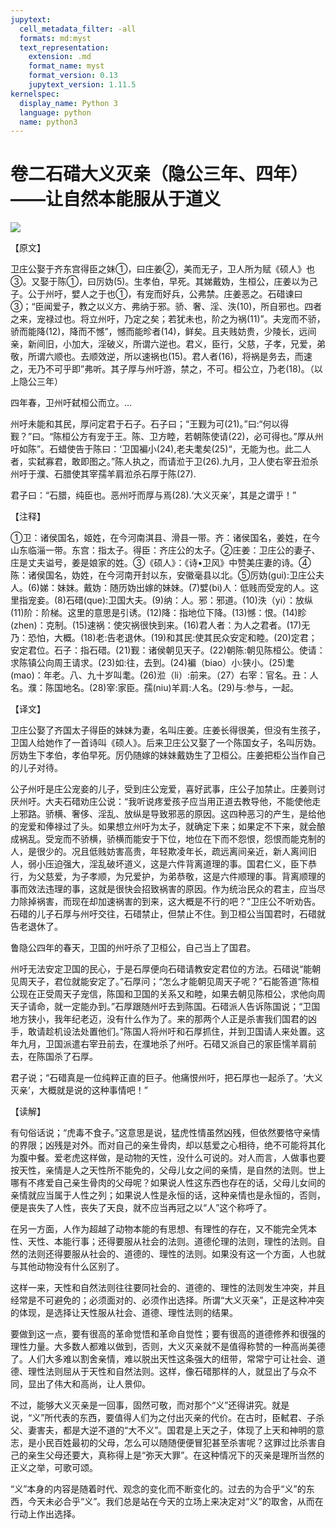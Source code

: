 ```yaml
---
jupytext:
  cell_metadata_filter: -all
  formats: md:myst
  text_representation:
    extension: .md
    format_name: myst
    format_version: 0.13
    jupytext_version: 1.11.5
kernelspec:
  display_name: Python 3
  language: python
  name: python3
---
```

# 卷二石碏大义灭亲（隐公三年、四年）——让自然本能服从于道义

![](image/cover.jpg)

【原文】

卫庄公娶于齐东宫得臣之妹①，曰庄姜②，美而无子，卫人所为赋《硕人》也③。又娶于陈①，曰厉妫(5)。生孝伯，早死。其娣戴妫，生桓公，庄姜以为己子。公于州吁，嬖人之于也①，有宠而好兵，公弗禁。庄姜恶之。石碏谏曰③；“臣闻爱子，教之以义方、弗纳于邪。骄、奢、淫、泆(10)，所自邪也。四者之来，宠禄过也。将立州吁，乃定之矣；若犹未也，阶之为祸(11)”。夫宠而不骄，骄而能降(12)，降而不憾”，憾而能昣者(14)，鲜矣。且夫贱妨贵，少陵长，远间亲，新间旧，小加大，淫破义，所谓六逆也。君义，臣行，父慈，子孝，兄爱，弟敬，所谓六顺也。去顺效逆，所以速祸也(15)。君人者(16)，将祸是务去，而速之，无乃不可乎即”弗听。其子厚与州吁游，禁之，不可。桓公立，乃老(18)。（以上隐公三年）

四年春，卫州吁弑桓公而立。…

州吁未能和其民，厚问定君于石子。石子曰；“王觐为可(21)。”曰:“何以得觐？”曰。“陈桓公方有宠于王。陈、卫方睦，若朝陈使请(22)，必可得也。”厚从州吁如陈”。石蜡使告于陈曰：‘卫国褊小(24),老夫耄矣(25)“，无能为也。此二人者，实弑寡君，敢即图之。”陈人执之，而请涖于卫(26).九月，卫人使右宰丑涖杀州吁于濮、石腊使其宰孺羊肩涖杀石厚于陈(27).

君子曰：“石腊，纯臣也。恶州吁而厚与焉(28).‘大义灭亲’，其是之谓乎！”

【注释】

①卫：诸侯国名，姬姓，在今河南淇县、滑县一带。齐：诸侯国名，姜姓，在今山东临淄一带。东宫：指太子。得臣：齐庄公的太子。②庄姜：卫庄公的妻子、庄是丈夫谥号，姜是娘家的姓。③《硕人》：《诗&#8226;卫风》中赞美庄妻的诗。④陈：诸侯国名，妫姓，在今河南开封以东，安徽毫县以北。⑤厉妫(gui):卫庄公夫人。(6)娣：妹妹。戴妫：随历妫出嫁的妹妹。(7)嬖(bi)人：低贱而受宠的人。这里指宠妾。(8)石碏(que):卫国大夫。(9)纳：人。邪：邪道。(10)泆（yi）：放纵(11)阶：阶梯。这里的意思是引诱。(12)降：指地位下降。(13)憾：恨。(14)眕(zhen)：克制。(15)速祸：使灾祸很快到来。(16)君人者：为人之君者。(17)无乃：恐怕，大概。(18)老:告老退休。(19)和其民:使其民众安定和睦。(20)定君；安定君位。石子：指石碏。(21)觐：诸侯朝见天子。(22)朝陈:朝见陈桓公。使请：求陈镇公向周王请求。(23)如:往，去到。(24)褊（biao）小:狭小。(25)耄(mao)：年老。八、九十岁叫耄。(26)涖（li）:前来。（27）右宰：官名。丑：人名。濮：陈国地名。(28)宰:家臣。孺(niu)羊肩:人名。(29)与:参与，一起。

【译文】

卫庄公娶了齐国太子得臣的妹妹为妻，名叫庄姜。庄姜长得很美，但没有生孩子，卫国人给她作了一首诗叫《硕人》。后来卫庄公又娶了一个陈国女子，名叫厉妫。厉妫生下孝伯，孝伯早死。厉仍随嫁的妹妹戴妫生了卫桓公。庄姜把柜公当作自己的儿子对待。

公子州吁是庄公宠妾的儿子，受到庄公宠爱，喜好武事，庄公子加禁止。庄姜则讨厌州吁。大夫石碏劝庄公说：“我听说疼爱孩子应当用正道去教导他，不能使他走上邪路。骄横、奢侈、淫乱、放纵是导致邪恶的原因。这四种恶习的产生，是给他的宠爱和俸禄过了头。如果想立州吁为太子，就确定下来；如果定不下来，就会酿成祸乱。受宠而不骄横，骄横而能安于下位，地位在下而不怨恨，怨恨而能克制的人，是很少的。况且低贱妨害高贵，年轻欺凌年长，疏远离间亲近，新人离间旧人，弱小压迫强大，淫乱破坏道义，这是六件背离道理的事。国君仁义，臣下恭行，为父慈爱，为子孝顺，为兄爱护，为弟恭敬，这是六件顺理的事。背离顺理的事而效法违理的事，这就是很快会招致祸害的原因。作为统治民众的君主，应当尽力除掉祸害，而现在却加速祸害的到来，这大概是不行的吧？”卫庄公不听劝告。石碏的儿子石厚与州吁交往，石碏禁止，但禁止不住。到卫桓公当国君时，石碏就告老退休了。

鲁隐公四年的春天，卫国的州吁杀了卫桓公，自己当上了国君。

州吁无法安定卫国的民心，于是石厚便向石碏请教安定君位的方法。石碏说“能朝见周天子，君位就能安定了。”石厚问；“怎么才能朝见周天子呢？”石能答道“陈桓公现在正受周天子宠信，陈国和卫国的关系又和睦，如果去朝见陈桓公，求他向周天子请命，就一定能办到。”石厚跟随州吁去到陈国。石碏派人告诉陈国说；“卫国地方狭小，我年纪老迈，没有什么作为了。来的那两个人正是杀害我们国君的凶手，敢请趁机设法处置他们。”陈国人将州吁和石厚抓住，并到卫国请人来处置。这年九月，卫国派遣右宰丑前去，在濮地杀了州吁。石碏又派自己的家臣懦羊肩前去，在陈国杀了石厚。

君子说；“石碏真是一位纯粹正直的巨子。他痛恨州吁，把石厚也一起杀了。‘大义灭亲’，大概就是说的这种事情吧！”

【读解】

有句俗话说；“虎毒不食子。”这意思是说，猛虎性情虽然凶残，但依然要恪守亲情的界限；凶残是对外。而对自己的亲生骨肉，却以慈爱之心相待，绝不可能将其化为腹中餐。爱老虎这样做，是动物的天性，没什么可说的。对人而言，人做事也要按天性，亲情是人之天性所不能免的，父母儿女之间的亲情，是自然的法则。世上哪有不疼爱自己亲生骨肉的父母呢？如果说人性这东西也存在的话，父母儿女间的亲情就应当属于人性之列；如果说人性是永恒的话，这种亲情也是永恒的，否则，便是丧失了人性，丧失了天良，就不应当再冠之以“人”这个称呼了。

在另一方面，人作为超越了动物本能的有思想、有理性的存在，又不能完全凭本性、天性、本能行事；还得要服从社会的法则。道德伦理的法则，理性的法则。自然的法则还得要服从社会的、道德的、理性的法则。如果没有这一个方面，人也就与其他动物没有什么区别了。

这样一来，天性和自然法则往往要同社会的、道德的、理性的法则发生冲突，并且经常是不可避免的；必须面对的、必须作出选择。所谓“大义灭亲”，正是这种冲突的体现，是选择让天性服从社会、道德、理性法则的结果。

要做到这一点，要有很高的革命觉悟和革命自觉性；要有很高的道德修养和很强的理性力量。大多数人都难以做到，否则，大义灭亲就不是值得称赞的一种高尚美德了。人们大多难以割舍亲情，难以脱出天性这条强大的纽带，常常宁可让社会、道德、理性法则屈从于天性和自然法则。这样，像石碏那样的人，就显出了与众不同，显出了伟大和高尚，让人景仰。

不过，能够大义灭亲是一回事，固然可敬，而对那个“义”还得讲究。就是说，“义”所代表的东西，要值得人们为之付出灭亲的代价。在古时，臣軾君、子杀父、妻害夫，都是大逆不道的“大不义”。国君是上天之子，体现了上天和神明的意志，是小民百姓最初的父母，怎么可以随随便便冒犯甚至杀害呢？这罪过比杀害自己的亲生父母还要大，真称得上是“弥天大罪”。在这种情况下的灭亲是理所当然的正义之举，可歌可颂。

“义”本身的内容是随着时代、观念的变化而不断变化的。过去的为合乎“义”的东西，今天未必合乎“义”。我们总是站在今天的立场上来决定对“义”的取舍，从而在行动上作出选择。



